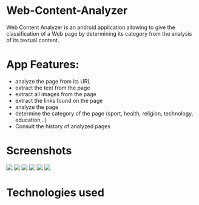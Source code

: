 # Web-Content-Analyzer
Web Content Analyzer is an android application allowing to give the classification of a Web page by determining its category from the analysis of its textual content.

# App Features:
- analyze the page from its URL
- extract the text from the page
- extract all images from the page
- extract the links found on the page
- analyze the page
- determine the category of the page (sport, health, religion, technology, education,..)
- Consult the history of analyzed pages

# Screenshots
<img src="https://user-images.githubusercontent.com/62522441/225347464-161b8ee2-bbed-4267-8d5c-161b81238bfc.png">
<img src="https://user-images.githubusercontent.com/62522441/225348610-1d8ea39e-66f2-48ff-b233-4107b41716b4.png">
<img src="https://user-images.githubusercontent.com/62522441/225350969-f89e647c-b3e0-43ba-9573-71ef582204b5.png">
<img src="https://user-images.githubusercontent.com/62522441/225351062-94630484-8840-474b-96b6-748fb0301b76.png">
<img src="https://user-images.githubusercontent.com/62522441/225351174-953a105e-ade5-450a-a141-9c8747cd2344.png">
<img src="https://user-images.githubusercontent.com/62522441/225351564-a56333b3-2624-4a07-a9da-12c74f4f9b79.png">

# Technologies used

